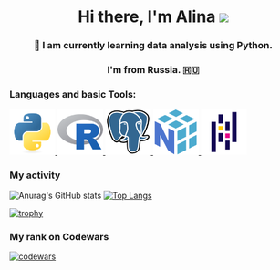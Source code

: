 <h1 align="center">Hi there, I'm Alina</a> 
<img src="https://github.com/blackcater/blackcater/raw/main/images/Hi.gif" height="32"/></h1>
<h3 align="center">🔭 I am currently learning data analysis using Python.</h3>
<h3 align="center">I'm from Russia. 🇷🇺 </h3>


<h3 align="left">Languages and basic Tools:</h3>
<p align="left">
  <a href="https://www.python.org" target="_blank"> <img src="https://github.com/devicons/devicon/blob/master/icons/python/python-original.svg" alt="python" width="80" height="80" /> </a>
    <a href="https://www.python.org" target="_blank"> <img src="https://github.com/devicons/devicon/blob/master/icons/r/r-original.svg" alt="python" width="80" height="80" /> </a>
        <a href="https://www.python.org" target="_blank"> <img src="https://github.com/devicons/devicon/blob/master/icons/postgresql/postgresql-original.svg" alt="python" width="80" height="80" /> </a>
    <a href="https://www.python.org" target="_blank"> <img src="https://github.com/devicons/devicon/blob/master/icons/numpy/numpy-original.svg" alt="python" width="80" height="80" /> </a>
    <a href="https://www.python.org" target="_blank"> <img src="https://github.com/devicons/devicon/blob/master/icons/pandas/pandas-original.svg" alt="python" width="80" height="80" /> </a>
</p>

<h3 align="left">My activity</h3>

![Anurag's GitHub stats](https://github-readme-stats.vercel.app/api?username=Alina1303&theme=default&show_icons=true)
[![Top Langs](https://github-readme-stats.vercel.app/api/top-langs/?username=Alina1303&layout=compact)](https://github.com/anuraghazra/github-readme-stats)

[![trophy](https://github-profile-trophy.vercel.app/?username=Alina1303)](https://github.com/ryo-ma/github-profile-trophy)

<h3 align="left">My rank on Codewars</h3>

[![codewars](https://www.codewars.com/users/Alina1303/badges/large)](https://www.codewars.com/users/Alina1303)   
 
